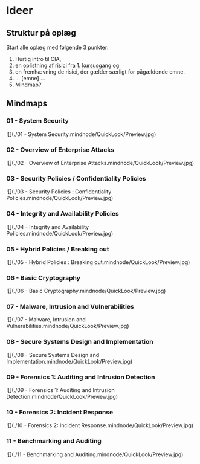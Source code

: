 # Ideer

## Struktur på oplæg
Start alle oplæg med følgende 3 punkter:

   1. Hurtig intro til CIA,    
   2. en oplistning af risici fra [1. kursusgang](../undervisning/01-kursusgang.md) og    
   3. en fremhævning de risici, der gælder særligt for pågældende emne.
   4. ... [emne] ...
   10. Mindmap?

## Mindmaps

### 01 - System Security
![](./01 - System Security.mindnode/QuickLook/Preview.jpg)

### 02 - Overview of Enterprise Attacks
![](./02 - Overview of Enterprise Attacks.mindnode/QuickLook/Preview.jpg)

### 03 - Security Policies / Confidentiality Policies
![](./03 - Security Policies : Confidentiality Policies.mindnode/QuickLook/Preview.jpg)

### 04 - Integrity and Availability Policies
![](./04 - Integrity and Availability Policies.mindnode/QuickLook/Preview.jpg)

### 05 - Hybrid Policies / Breaking out
![](./05 - Hybrid Policies : Breaking out.mindnode/QuickLook/Preview.jpg)

### 06 - Basic Cryptography
![](./06 - Basic Cryptography.mindnode/QuickLook/Preview.jpg)

### 07 - Malware, Intrusion and Vulnerabilities
![](./07 - Malware, Intrusion and Vulnerabilities.mindnode/QuickLook/Preview.jpg)

### 08 - Secure Systems Design and Implementation
![](./08 - Secure Systems Design and Implementation.mindnode/QuickLook/Preview.jpg)

### 09 - Forensics 1: Auditing and Intrusion Detection
![](./09 - Forensics 1: Auditing and Intrusion Detection.mindnode/QuickLook/Preview.jpg)

### 10 - Forensics 2: Incident Response
![](./10 - Forensics 2: Incident Response.mindnode/QuickLook/Preview.jpg)

### 11 - Benchmarking and Auditing
![](./11 - Benchmarking and Auditing.mindnode/QuickLook/Preview.jpg)
